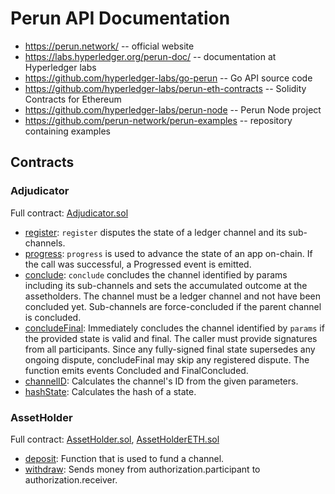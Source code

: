 # Perun API Documentation

  * https://perun.network/ -- official website
  * https://labs.hyperledger.org/perun-doc/ -- documentation at Hyperledger labs
  * https://github.com/hyperledger-labs/go-perun -- Go API source code
  * https://github.com/hyperledger-labs/perun-eth-contracts -- Solidity Contracts for Ethereum
  * https://github.com/hyperledger-labs/perun-node -- Perun Node project
  * https://github.com/perun-network/perun-examples -- repository containing examples


## Contracts

### Adjudicator

Full contract:
[Adjudicator.sol](https://github.com/hyperledger-labs/perun-eth-contracts/blob/abd762dc7d3271f797e304d8bb641f71f8c5c206/contracts/Adjudicator.sol)

  * [register](https://github.com/hyperledger-labs/perun-eth-contracts/blob/abd762dc7d3271f797e304d8bb641f71f8c5c206/contracts/Adjudicator.sol#L74-L87):
    `register` disputes the state of a ledger channel and its sub-channels.
  * [progress](https://github.com/hyperledger-labs/perun-eth-contracts/blob/abd762dc7d3271f797e304d8bb641f71f8c5c206/contracts/Adjudicator.sol#L170-L211):
    `progress` is used to advance the state of an app on-chain.
    If the call was successful, a Progressed event is emitted.
  * [conclude](https://github.com/hyperledger-labs/perun-eth-contracts/blob/abd762dc7d3271f797e304d8bb641f71f8c5c206/contracts/Adjudicator.sol#L222-L234):
    `conclude` concludes the channel identified by params including its sub-channels and sets the accumulated outcome at the assetholders.
    The channel must be a ledger channel and not have been concluded yet.
    Sub-channels are force-concluded if the parent channel is concluded.
  * [concludeFinal](https://github.com/hyperledger-labs/perun-eth-contracts/blob/abd762dc7d3271f797e304d8bb641f71f8c5c206/contracts/Adjudicator.sol#L236-L268):
    Immediately concludes the channel identified by `params` if the provided state is valid and final.
    The caller must provide signatures from all participants.
    Since any fully-signed final state supersedes any ongoing dispute, concludeFinal may skip any registered dispute.
    The function emits events Concluded and FinalConcluded.
  * [channelID](https://github.com/hyperledger-labs/perun-eth-contracts/blob/abd762dc7d3271f797e304d8bb641f71f8c5c206/contracts/Adjudicator.sol#L270-L277):
    Calculates the channel's ID from the given parameters.
  * [hashState](https://github.com/hyperledger-labs/perun-eth-contracts/blob/abd762dc7d3271f797e304d8bb641f71f8c5c206/contracts/Adjudicator.sol#L279-L286):
    Calculates the hash of a state.


### AssetHolder

Full contract:
[AssetHolder.sol](https://github.com/hyperledger-labs/perun-eth-contracts/blob/abd762dc7d3271f797e304d8bb641f71f8c5c206/contracts/AssetHolder.sol),
[AssetHolderETH.sol](https://github.com/hyperledger-labs/perun-eth-contracts/blob/abd762dc7d3271f797e304d8bb641f71f8c5c206/contracts/AssetHolderETH.sol)

  * [deposit](https://github.com/hyperledger-labs/perun-eth-contracts/blob/abd762dc7d3271f797e304d8bb641f71f8c5c206/contracts/AssetHolder.sol#L120-L138):
    Function that is used to fund a channel.
  * [withdraw](https://github.com/hyperledger-labs/perun-eth-contracts/blob/abd762dc7d3271f797e304d8bb641f71f8c5c206/contracts/AssetHolder.sol#L140-L165):
    Sends money from authorization.participant to authorization.receiver.
